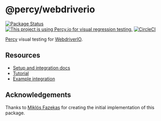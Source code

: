 # @percy/webdriverio

[![Package Status](https://img.shields.io/npm/v/@percy/webdriverio.svg)](https://www.npmjs.com/package/@percy/webdriverio) [![This project is using Percy.io for visual regression testing.](https://percy.io/static/images/percy-badge.svg)](https://percy.io/percy/percy-webdriverio) [![CircleCI](https://circleci.com/gh/percy/percy-webdriverio.svg?style=svg)](https://circleci.com/gh/percy/percy-webdriverio)

[Percy](https://percy.io) visual testing for [WebdriverIO](http://webdriver.io/).

## Resources

* [Setup and integration docs](https://docs.percy.io/docs/webdriverio)
* [Tutorial](https://docs.percy.io/docs/webdriverio-tutorial)
* [Example integration](https://github.com/percy/example-webdriverio)

## Acknowledgements

Thanks to [Miklós Fazekas](https://github.com/mfazekas) for creating the initial implementation of this package.
